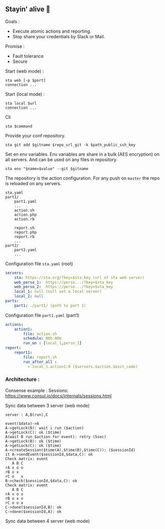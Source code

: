 Stayin' alive :bear:
---

Goals :

- Execute atomic actions and reporting.
- Stop share your credentials by Slack or Mail.

Promise : 

- Fault tolerance
- Secure

Start (web mode) : 
```
sta web [-p $port]
connection ...
```

Start (local mode) : 
```
sta local $url
connection ...
```

Cli 
```
sta $command
```

Provide your conf repository.

```
sta git add $gitname $repo_url_git -k $path_public_ssh_key
```

Set en env variables. Env variables are share in a bulk (AES encryption) on all servers.
And can be used on any files in repository.
``` 
sta env "$name=$value" --git $gitname
```

The repository is the action configuration. For any push on `master` the repo is reloaded on any servers.

```
sta.yaml
part1/
    part1.yaml
    ...
    action.sh
    action.php
    action.rb
    
    report.sh
    report.php
    report.rb
    ...
part2/
    part2.yaml
    ...
```

Configuration file `sta.yaml` (root)

```yaml
servers:
    sta: https://sta.org/?key=$sta_key (url of sta web server)
    web_perso_1:  https://perso.../?key=$sta_key
    web_perso_2:  https://perso.../?key=$sta_key
    local_1: null (null set a local server)
    local_2: null
parts:
    part1: ./part1/ (path to part 1)
```

Configuration file `part1.yaml` (part1)

```yaml
actions:
    action1:
        file: action.sh
        schedule: 00h:00m
        run_on : [local_1,perso_1]
report:
    report1:
        file: report.sh
        run_after_all :
          - local_1.action1:0 ($servers.$action.$exit_code)
```

### Architecture :

Consense example : Sessions: https://www.consul.io/docs/internals/sessions.html


Sync data between 3 server (web mode)
```
server : A,B(run),C

event($data)->A
A->getLock(B): wait i run ($action)
A->getLock(C): ok ($time)
A(wait B run $action for event): retry (5sec)
A->getLock(B): ok ($time)
A->getLock(C): ok ($time)
A->createSession($time(A),$time(B),$time(C)): ($sessionId)
it A->sendEvent($sessionId,$data,C): ok
Check matrix: event
   A B C
rA x o o
rB o x 
rC o   x
B->check($sessionId,$data,C): ok
Check matrix: event
   A B C
rA x o o
rB o x o
rC o o x
C->done($sessionId,B): ok
C->done($sessionId,A): ok
```

Sync data between 4 server (web mode)
```
```
